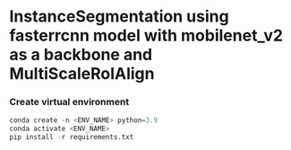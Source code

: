 # InstanceSegmentation using fasterrcnn model with mobilenet_v2 as a backbone and MultiScaleRoIAlign

### Create virtual environment
```python
conda create -n <ENV_NAME> python=3.9
conda activate <ENV_NAME>
pip install -r requirements.txt
```
